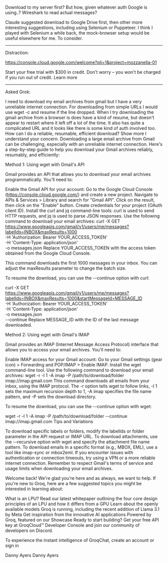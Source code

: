 Download to my server first? But how, given whatever auth Google is using..? Wireshark to read actual messages?

Claude suggested download to Google Drive first, then other more interesting suggestions, including using Selenium or Puppeteer. I think I played with Selenium a while back, the mock-browser setup would be useful elsewhere for me. To consider.

---

Distraction:

https://console.cloud.google.com/welcome?pli=1&project=mozzanella-01

Start your free trial with $300 in credit. Don't worry – you won't be charged if you run out of credit. Learn more

---

Asked Grok:

I need to download my email archives from gmail but I have a very unreliable internet connection. For downloading from simple URLs I would use wget -c and resume if the line dropped. When I try downloading the gmail archive from a browser is does have a kind of resume, but doesn't appear to restart where it left off a lot of the time. It also has quite a complicated URL and it looks like there is some kind of auth involved too. How can I do a reliable, resumable, efficient download?
Show more
I understand your concern. Downloading a large email archive from Gmail can be challenging, especially with an unreliable internet connection. Here's a step-by-step guide to help you download your Gmail archives reliably, resumably, and efficiently:

Method 1: Using wget with Gmail's API

Gmail provides an API that allows you to download your email archives programmatically. You'll need to:

Enable the Gmail API for your account:
Go to the Google Cloud Console (https://console.cloud.google.com/) and create a new project.
Navigate to APIs & Services > Library and search for "Gmail API".
Click on the result, then click on the "Enable" button.
Create credentials for your project (OAuth client ID).
Install the curl and jq command-line tools:
curl is used to send HTTP requests, and jq is used to parse JSON responses.
Use the following command to download your email archives:
curl -X GET \
 https://www.googleapis.com/gmail/v1/users/me/messages?labelIds=INBOX&maxResults=1000 \
 -H 'Authorization: Bearer YOUR_ACCESS_TOKEN' \
 -H 'Content-Type: application/json' \
 -o messages.json
Replace YOUR_ACCESS_TOKEN with the access token obtained from the Google Cloud Console.

This command downloads the first 1000 messages in your inbox. You can adjust the maxResults parameter to change the batch size.

To resume the download, you can use the --continue option with curl:

curl -X GET \
 https://www.googleapis.com/gmail/v1/users/me/messages?labelIds=INBOX&maxResults=1000&startMessageId=MESSAGE_ID \
 -H 'Authorization: Bearer YOUR_ACCESS_TOKEN' \
 -H 'Content-Type: application/json' \
 -o messages.json \
 --continue
Replace MESSAGE_ID with the ID of the last message downloaded.

Method 2: Using wget with Gmail's IMAP

Gmail provides an IMAP (Internet Message Access Protocol) interface that allows you to access your email archives. You'll need to:

Enable IMAP access for your Gmail account:
Go to your Gmail settings (gear icon) > Forwarding and POP/IMAP > Enable IMAP.
Install the wget command-line tool.
Use the following command to download your email archives:
wget -r -l 1 -A imap -P /path/to/download/folder imap://imap.gmail.com
This command downloads all emails from your inbox, using the IMAP protocol. The -r option tells wget to follow links, -l 1 sets the maximum recursion depth to 1, -A imap specifies the file name pattern, and -P sets the download directory.

To resume the download, you can use the --continue option with wget:

wget -r -l 1 -A imap -P /path/to/download/folder --continue imap://imap.gmail.com
Tips and Variations

To download specific labels or folders, modify the labelIds or folder parameter in the API request or IMAP URL.
To download attachments, use the --recursive option with wget and specify the attachment file name pattern.
To download emails in a specific format (e.g., MBOX, EML), use a tool like imap-sync or mbox2eml.
If you encounter issues with authentication or connection timeouts, try using a VPN or a more reliable internet connection.
Remember to respect Gmail's terms of service and usage limits when downloading your email archives.

Welcome back! We're glad you’re here and as always, we want to help. If you're new to Groq, here are a few suggested topics you might be interested in learning about:

What is an LPU? Read our latest whitepaper outlining the four core design principles of an LPU and how it differs from a GPU
Learn about the openly available models Groq is running, including the recent addition of Llama 3.1 by Meta
Get inspiration from the innovative AI applications Powered by Groq, featured on our Showcase
Ready to start building? Get your free API key at GroqCloud™ Developer Console and join our community of developers on Discord.

To experience the instant intelligence of GroqChat, create an account or sign in

Danny Ayers
Danny Ayers
